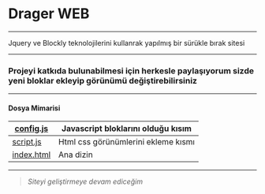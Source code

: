 ﻿# Drager WEB

------------
Jquery ve Blockly teknolojilerini kullanrak yapılmış bir sürükle bırak sitesi


------------

### Projeyi katkıda bulunabilmesi için  herkesle paylaşıyorum sizde yeni bloklar ekleyip görünümü değiştirebilirsiniz

------------
#### Dosya Mimarisi
|[config.js](https://www.youtube.com/ "config.js")|Javascript bloklarını olduğu kısım  |
| ------------ | ------------ |
| [script.js](https://www.youtube.com/http:// "script.js")| Html css görünümlerini ekleme kısmı|
|[index.html](https://www.youtube.com/http:// "index.html")|Ana dizin   |

------------
> *Siteyi geliştirmeye devam ediceğim*
